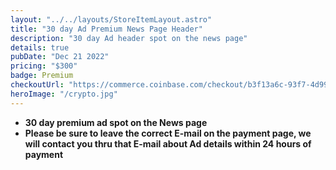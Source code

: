```yaml
---
layout: "../../layouts/StoreItemLayout.astro"
title: "30 day Ad Premium News Page Header"
description: "30 day Ad header spot on the news page"
details: true
pubDate: "Dec 21 2022"
pricing: "$300"
badge: Premium
checkoutUrl: "https://commerce.coinbase.com/checkout/b3f13a6c-93f7-4d99-9b43-3c371780f1ab"
heroImage: "/crypto.jpg"
---
```


- **30 day premium ad spot on the News page**
- **Please be sure to leave the correct E-mail on the payment page, we will contact you thru that E-mail about Ad details within 24 hours of payment**
